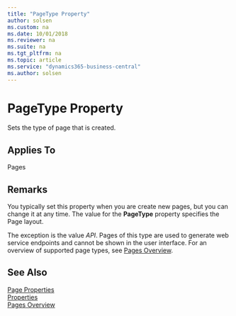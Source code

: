 ```yaml
---
title: "PageType Property"
author: solsen
ms.custom: na
ms.date: 10/01/2018
ms.reviewer: na
ms.suite: na
ms.tgt_pltfrm: na
ms.topic: article
ms.service: "dynamics365-business-central"
ms.author: solsen
---
```


# PageType Property
Sets the type of page that is created.  

## Applies To  
 Pages  

## Remarks  
You typically set this property when you are create new pages, but you can change it at any time. The value for the **PageType** property specifies the Page layout.

The exception is the value *API*. Pages of this type are used to generate web service endpoints and cannot be shown in the user interface. For an overview of supported page types, see [Pages Overview](../devenv-pages-overview.md).

## See Also  
 [Page Properties](devenv-page-properties.md)  
 [Properties](devenv-properties.md)  
 [Pages Overview](../devenv-pages-overview.md)  
